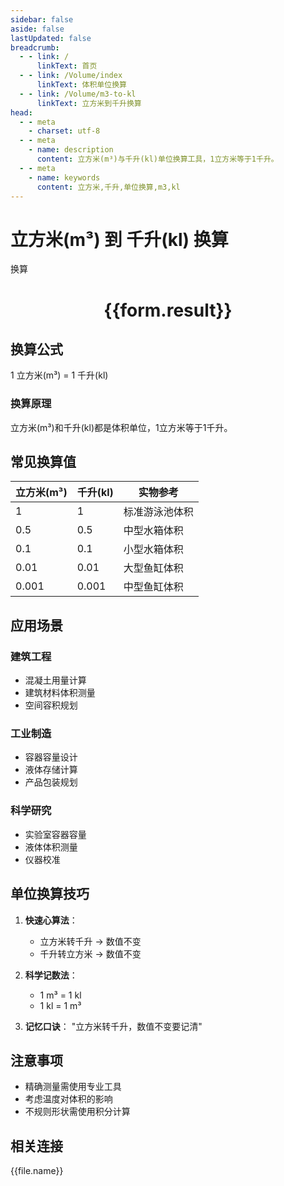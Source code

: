 ```yaml
---
sidebar: false
aside: false
lastUpdated: false
breadcrumb:
  - - link: /
      linkText: 首页
  - - link: /Volume/index
      linkText: 体积单位换算
  - - link: /Volume/m3-to-kl
      linkText: 立方米到千升换算
head:
  - - meta
    - charset: utf-8
  - - meta
    - name: description
      content: 立方米(m³)与千升(kl)单位换算工具，1立方米等于1千升。
  - - meta
    - name: keywords
      content: 立方米,千升,单位换算,m3,kl
---
```


# 立方米(m³) 到 千升(kl) 换算

<script setup>
import { onMounted, reactive, inject ,ref  } from 'vue'
import { NButton,NForm ,NFormItem,NInput,NInputNumber,NSelect,NCard,useMessage ,NGrid ,NGi } from 'naive-ui'
import { defineClientComponent } from 'vitepress'
import { Volume } from '../../files';

const convert = inject('convert')
const formRef = ref(null);
const rules = {
  number:{
    required: true,
    type: 'number',
    trigger: "blur"
  }
}
const form = reactive({
  number:null,
  result:'',
  title:'立方米(m³)到千升(kl)换算'
})

const convertHandler = (e) => {
  e.preventDefault();
  formRef.value?.validate((errors)=>{
    if (!errors) {
      form.result = `${form.number} m³ = ${convert(form.number).from('m3').to('kl')} kl`
    }
  })
}
</script>

<n-form size="large" :model="form" ref='formRef' :rules="rules">
  <n-form-item label="数值" path="number">
    <n-input-number size="large" style="width:100%" :min="0" v-model:value="form.number" placeholder="请输入立方米数值" />
  </n-form-item>
  <n-form-item>
    <n-button type="primary" style="width:100%" @click="convertHandler">换算</n-button>
  </n-form-item>
</n-form>
<n-card embedded :bordered="false" hoverable>
  <div style="text-align:center">
    <h1>{{form.result}}</h1>
  </div>
</n-card>

## 换算公式
1 立方米(m³) = 1 千升(kl)

### 换算原理
立方米(m³)和千升(kl)都是体积单位，1立方米等于1千升。

## 常见换算值
| 立方米(m³) | 千升(kl) | 实物参考                 |
|-----------|---------|--------------------------|
| 1         | 1       | 标准游泳池体积            |
| 0.5       | 0.5     | 中型水箱体积              |
| 0.1       | 0.1     | 小型水箱体积              |
| 0.01      | 0.01    | 大型鱼缸体积              |
| 0.001     | 0.001   | 中型鱼缸体积              |

## 应用场景
### 建筑工程
- 混凝土用量计算
- 建筑材料体积测量
- 空间容积规划

### 工业制造
- 容器容量设计
- 液体存储计算
- 产品包装规划

### 科学研究
- 实验室容器容量
- 液体体积测量
- 仪器校准

## 单位换算技巧
1. **快速心算法**：
   - 立方米转千升 → 数值不变
   - 千升转立方米 → 数值不变

2. **科学记数法**：
   - 1 m³ = 1 kl
   - 1 kl = 1 m³

3. **记忆口诀**：
   "立方米转千升，数值不变要记清"

## 注意事项
- 精确测量需使用专业工具
- 考虑温度对体积的影响
- 不规则形状需使用积分计算

## 相关连接
<n-grid x-gap="12" :cols="4">
  <n-gi v-for="(file, index) in Volume" :key="index">
    <n-button
      text
      tag="a"
      :href="file.path"
      type="primary"
    >
      {{file.name}}
    </n-button>
  </n-gi>
</n-grid>